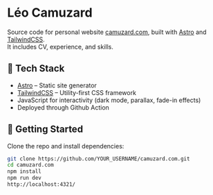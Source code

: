 # Léo Camuzard

Source code for personal website [camuzard.com](https://www.camuzard.com), built with [Astro](https://astro.build/) and [TailwindCSS](https://tailwindcss.com/).  
It includes CV, experience, and skills.

## 🔧 Tech Stack

- [Astro](https://astro.build/) – Static site generator
- [TailwindCSS](https://tailwindcss.com/) – Utility-first CSS framework
- JavaScript for interactivity (dark mode, parallax, fade-in effects)
- Deployed through Github Action

## 🚀 Getting Started

Clone the repo and install dependencies:

```bash
git clone https://github.com/YOUR_USERNAME/camuzard.com.git
cd camuzard.com
npm install
npm run dev
http://localhost:4321/
```